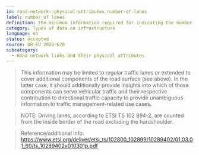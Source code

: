 ```yaml
---
id: road-network--physical-attributes_number-of-lanes
label: number of lanes
definition: the minimum information required for indicating the number of lanes of a road network’s links.
category: Types of data on infrastructure
language: en
status: accepted
source: DR_EU_2022-670
subcategory:
  - Road network links and their physical attributes
---
```


>This information may be limited to regular traffic lanes or extended to cover additional components of the road surface (see above). In the latter case, it should additionally provide insights into which of those components can serve vehicular traffic and their respective contribution to directional traffic capacity to provide unambiguous information to traffic management-related use cases.

>NOTE: Driving lanes, according to ETSI TS 102 894-2, are counted from the inside border of the road excluding the hardshoulder.

>Reference/additional info: https://www.etsi.org/deliver/etsi_ts/102800_102899/10289402/01.03.01_60/ts_10289402v010301p.pdf 

